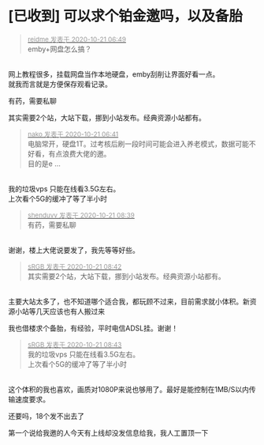 # [已收到] 可以求个铂金邀吗，以及备胎


<div class="quote"><blockquote><font size="2"><a href="https://www.hostloc.com/forum.php?mod=redirect&amp;goto=findpost&amp;pid=9329659&amp;ptid=756593" target="_blank"><font color="#999999">reidme 发表于 2020-10-21 06:49</font></a></font><br />
emby+网盘怎么搞？</blockquote></div><br />
网上教程很多，挂载网盘当作本地硬盘，emby刮削让界面好看一点。<br />
就我而言就是方便保存观看记录。

有药，需要私聊

其实需要2个站，大站下载，挪到小站发布。经典资源小站都有。<br />


<div class="quote"><blockquote><font size="2"><a href="https://www.hostloc.com/forum.php?mod=redirect&amp;goto=findpost&amp;pid=9329657&amp;ptid=756593" target="_blank"><font color="#999999">nako 发表于 2020-10-21 06:41</font></a></font><br />
电脑常开，硬盘1T。过考核后刷一段时间可能会进入养老模式，数据可能不好看，有点浪费大佬的邀。<br />
目的是e ...</blockquote></div><br />
我的垃圾vps 只能在线看3.5G左右。<br />
上次看个5G的缓冲了等了半小时

<div class="quote"><blockquote><font size="2"><a href="https://www.hostloc.com/forum.php?mod=redirect&amp;goto=findpost&amp;pid=9329811&amp;ptid=756593" target="_blank"><font color="#999999">shenduvv 发表于 2020-10-21 08:39</font></a></font><br />
有药，需要私聊</blockquote></div><br />
谢谢，楼上大佬说要发了，我先等等好些。

<div class="quote"><blockquote><font size="2"><a href="https://www.hostloc.com/forum.php?mod=redirect&amp;goto=findpost&amp;pid=9329817&amp;ptid=756593" target="_blank"><font color="#999999">sRGB 发表于 2020-10-21 08:42</font></a></font><br />
其实需要2个站，大站下载，挪到小站发布。经典资源小站都有。</blockquote></div><br />
主要大站太多了，也不知道哪个适合我，都玩顾不过来，目前需求就小体积。新资源小站等几天应该也有人搬过来

我也借楼求个备胎，有经验，平时电信ADSL挂。谢谢！<img id="aimg_UbZTC" onclick="zoom(this, this.src, 0, 0, 0)" class="zoom" src="https://cdn.jsdelivr.net/gh/hishis/forum-master/public/images/patch.gif" onmouseover="img_onmouseoverfunc(this)" onload="thumbImg(this)" border="0" alt="" />

<div class="quote"><blockquote><font size="2"><a href="https://www.hostloc.com/forum.php?mod=redirect&amp;goto=findpost&amp;pid=9329821&amp;ptid=756593" target="_blank"><font color="#999999">sRGB 发表于 2020-10-21 08:43</font></a></font><br />
我的垃圾vps 只能在线看3.5G左右。<br />
上次看个5G的缓冲了等了半小时</blockquote></div><br />
这个体积的我也喜欢，画质对1080P来说也够用了。最好是能控制在1MB/S以内传输速度要求。

还要吗，18个发不出去了

第一个说给我邀的人今天有上线却没发信息给我，我人工置顶一下<img src="static/image/smiley/default/lol.gif" smilieid="12" border="0" alt="" />
